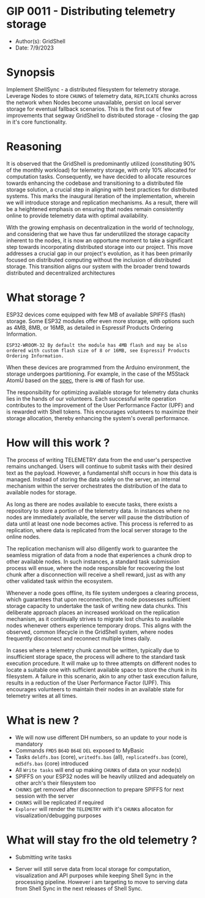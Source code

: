 # GIP 0011 - Distributing telemetry storage
- Author(s): GridShell
- Date: 7/9/2023

# Synopsis
Implement ShellSync - a distributed filesystem for telemetry storage.
Leverage Nodes to store `CHUNKS` of telemetry data, `REPLICATE` chunks across the network when Nodes become unavailable, persist on local server storage for eventual fallback scenarios. 
This is the first out of few improvements that segway GridShell to distributed storage - closing the gap in it's core functionality.

# Reasoning
It is observed that the GridShell is predominantly utilized (constituting 90% of the monthly workload) for telemetry storage, with only 10% allocated for computation tasks. Consequently, we have decided to allocate resources towards enhancing the codebase and transitioning to a distributed file storage solution, a crucial step in aligning with best practices for distributed systems.
This marks the inaugural iteration of the implementation, wherein we will introduce storage and replication mechanisms. As a result, there will be a heightened emphasis on ensuring that nodes remain consistently online to provide telemetry data with optimal availability. 

With the growing emphasis on decentralization in the world of technology, and considering that we have thus far underutilized the storage capacity inherent to the nodes, it is now an opportune moment to take a significant step towards incorporating distributed storage into our project. This move addresses a crucial gap in our project's evolution, as it has been primarily focused on distributed computing without the inclusion of distributed storage. This transition aligns our system with the broader trend towards distributed and decentralized architectures

# What storage ?
ESP32 devices come equipped with few MB of available SPIFFS (flash) storage. 
Some ESP32 modules offer even more storage, with options such as 4MB, 8MB, or 16MB, as detailed in Espressif Products Ordering Information.

```
ESP32-WROOM-32 By default the module has 4MB flash and may be also ordered with custom flash size of 8 or 16MB, see Espressif Products Ordering Information.
```

When these devices are programmed from the Arduino environment, the storage undergoes partitioning. For example, in the case of the M5Stack AtomU based on the [spec](http://docs.m5stack.com/en/core/atom_lite), there is `4MB` of flash for use.

The responsibility for optimizing available storage for telemetry data chunks lies in the hands of our volunteers. Each successful write operation contributes to the improvement of the User Performance Factor (UPF) and is rewarded with Shell tokens. This encourages volunteers to maximize their storage allocation, thereby enhancing the system's overall performance.
 
# How will this work ?

The process of writing TELEMETRY data from the end user's perspective remains unchanged. Users will continue to submit tasks with their desired text as the payload. However, a fundamental shift occurs in how this data is managed. Instead of storing the data solely on the server, an internal mechanism within the server orchestrates the distribution of the data to available nodes for storage.

As long as there are nodes available to execute tasks, there exists a repository to store a portion of the telemetry data. In instances where no nodes are immediately available, the server will pause the distribution of data until at least one node becomes active. This process is referred to as replication, where data is replicated from the local server storage to the online nodes.

The replication mechanism will also diligently work to guarantee the seamless migration of data from a node that experiences a chunk drop to other available nodes. In such instances, a standard task submission process will ensue, where the node responsible for recovering the lost chunk after a disconnection will receive a shell reward, just as with any other validated task within the ecosystem.

Whenever a node goes offline, its file system undergoes a clearing process, which guarantees that upon reconnection, the node possesses sufficient storage capacity to undertake the task of writing new data chunks. This deliberate approach places an increased workload on the replication mechanism, as it continually strives to migrate lost chunks to available nodes whenever others experience temporary drops. This aligns with the observed, common lifecycle in the GridShell system, where nodes frequently disconnect and reconnect multiple times daily.

In cases where a telemetry chunk cannot be written, typically due to insufficient storage space, the process will adhere to the standard task execution procedure. It will make up to three attempts on different nodes to locate a suitable one with sufficient available space to store the chunk in its filesystem. A failure in this scenario, akin to any other task execution failure, results in a reduction of the User Performance Factor (UPF). This encourages volunteers to maintain their nodes in an available state for telemetry writes at all times.

# What is new ?
- We will now use different DH numbers, so an update to your node is mandatory
- Commands `FMD5` `B64D` `B64E` `DEL` exposed to MyBasic
- Tasks `deldfs.bas` (core), `writedfs.bas` (all), `replicatedfs.bas` (core), `md5dfs.bas` (core) introduced
- All `Write tasks` will end up making `CHUNK`s of data on your node(s)
- SPIFFS on your ESP32 nodes will be heavily utilized and adequately on other arch's their filesystem too
- `CHUNKS` get removed after disconnection to prepare SPIFFS for next session with the server
- `CHUNKS` will be replicated if required
- `Explorer` will render the `TELEMETRY` with it's `CHUNK`s allocaton for visualization/debugging purposes


 # What will stay fro the old telemetry ?
- Submitting write tasks

- Server will still serve data from local storage for computation, visualization and API purposes while keeping Shell Sync in the processing pipeline.
However i am targeting to move to serving data from Shell Sync in the next releases of Shell Sync.
   


 





  
